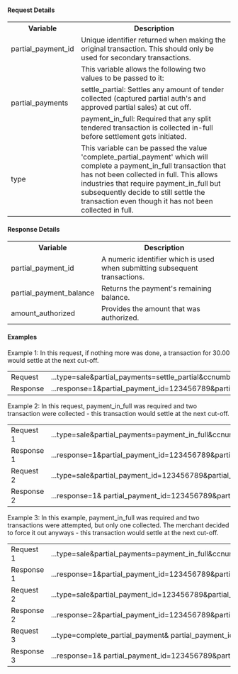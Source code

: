 #### Request Details

<div class="table-responsive">
<table class="table table-bordered table-striped table-vertical-middle">
    <tbody><tr>
        <th class="variable">Variable</th>
        <th>Description</th>
    </tr>
    <tr>
        <td>partial_payment_id</td>
        <td>Unique identifier returned when making the original transaction. This should only be used for secondary transactions.</td>
    </tr>
    <tr>
        <td rowspan="3">partial_payments</td>
        <td>This variable allows the following two values to be passed to it:            </td></tr>
    <tr>
        <td><span class="value">settle_partial:</span> Settles any amount of tender collected (captured partial auth's and approved partial sales) at cut off.</td>
    </tr>
    <tr>
        <td><span class="value">payment_in_full:</span> Required that any split tendered transaction is collected in-full before settlement gets initiated.</td>
    </tr>
    <tr>
        <td>type</td>
        <td>This variable can be passed the value 'complete_partial_payment' which will complete a payment_in_full transaction that has not been collected in full. This allows industries that require payment_in_full but subsequently decide to still settle the transaction even though it has not been collected in full.</td>
    </tr>
</tbody></table>
</div>

#### Response Details

<div class="table-responsive">
<table class="table table-bordered table-striped table-vertical-middle">
    <tbody><tr>
        <th class="variable">Variable</th>
        <th>Description</th>
    </tr>
    <tr>
        <td>partial_payment_id</td>
        <td>A numeric identifier which is used when submitting subsequent transactions.</td>
    </tr>
    <tr>
        <td>partial_payment_balance</td>
        <td>Returns the payment's remaining balance.</td>
    </tr>
    <tr>
        <td>amount_authorized</td>
        <td>Provides the amount that was authorized.</td>
    </tr>
</tbody></table>
</div>

#### Examples

Example 1: In this request, if nothing more was done, a transaction for 30.00 would settle at the next cut-off.

<div class="table-responsive">
<table class="table table-bordered table-striped table-vertical-middle">
    <tbody><tr>
        <td>Request</td>
        <td>...type=sale&amp;partial_payments=settle_partial&amp;ccnumber=4111111111111111&amp;ccexp=1016&amp;amount=100.00...</td>
    </tr>
    <tr>
        <td>Response</td>
        <td>...response=1&amp;partial_payment_id=123456789&amp;partial_payment_balance=70.00&amp;amount=30.00...</td>
    </tr>
</tbody></table>
</div>

Example 2: In this request, payment_in_full was required and two transaction were collected - this transaction would settle at the next cut-off.

<div class="table-responsive">
<table class="table table-bordered table-striped table-vertical-middle">
<tbody><tr>
    <td>Request 1</td>
    <td>...type=sale&amp;partial_payments=payment_in_full&amp;ccnumber=4111111111111111&amp;ccexp=1016&amp;amount=100.00...</td>
</tr>
<tr>
    <td>Response 1</td>
    <td>...response=1&amp;partial_payment_id=123456789&amp;partial_payment_balance=70.00&amp;amount=30.00...</td>
</tr>
<tr>
    <td>Request 2</td>
    <td>...type=sale&amp;partial_payment_id=123456789&amp;partial_payments=payment_in_full&amp;ccnumber=4000000000000002&amp;ccexp=1016&amp;amount=70.00...</td>
</tr>
<tr>
    <td>Response 2</td>
    <td>...response=1&amp; partial_payment_id=123456789&amp;partial_payment _balance=0.00&amp;amount=70.00...</td>
</tr>
</tbody></table>
</div>

Example 3: In this example, payment_in_full was required and two transactions were attempted, but only one collected. The merchant decided to force it out anyways - this transaction would settle at the next cut-off.

<div class="table-responsive">
<table class="table table-bordered table-striped table-vertical-middle">
    <tbody><tr>
        <td>Request 1</td>
        <td>...type=sale&amp;partial_payments=payment_in_full&amp;ccnumber=4111111111111111&amp;ccexp=1016&amp;amount=100.00...</td>
    </tr>
    <tr>
        <td>Response 1</td>
        <td>...response=1&amp;partial_payment_id=123456789&amp;partial_payment_balance=70.00&amp;amount=30.00...</td>
    </tr>
    <tr>
        <td>Request 2</td>
        <td>...type=sale&amp;partial_payment_id=123456789&amp;partial_payments=payment_in_full&amp;ccnumber=4000000000000002&amp;ccexp=1016&amp;amount=70.00...</td>
    </tr>
    <tr>
        <td>Response 2</td>
        <td>...response=2&amp;partial_payment_id=123456789&amp;partial_payment_balance=70.00&amp;amount=70.00...</td>
    </tr>
    <tr>
        <td>Request 3</td>
        <td>...type=complete_partial_payment&amp; partial_payment_id=123456789&amp;partial_payments=payment_in_full&amp;amount=70.00...</td>
    </tr>
    <tr>
        <td>Response 3</td>
        <td>...response=1&amp; partial_payment_id=123456789&amp;partial_payment_balance=0.00&amp;amount=70.00...</td>
    </tr>
</tbody></table>
</div>